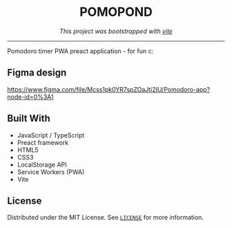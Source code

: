 <h1 align="center">POMOPOND</h1>

<p align="center">
<i>This project was bootstrapped with <a href="https://vitejs.dev/guide/#scaffolding-your-first-vite-project">vite</a></i>
</p>
<hr/>

Pomodoro timer PWA preact application - for fun c:

## Figma design

https://www.figma.com/file/Mcss1pk0YR7spZOaJtj2IU/Pomodoro-app?node-id=0%3A1

## Built With

- JavaScript / TypeScript
- Preact framework
- HTML5
- CSS3
- LocalStorage API
- Service Workers (PWA)
- Vite

## License

Distributed under the MIT License. See [`LICENSE`](./LICENSE) for more information.
